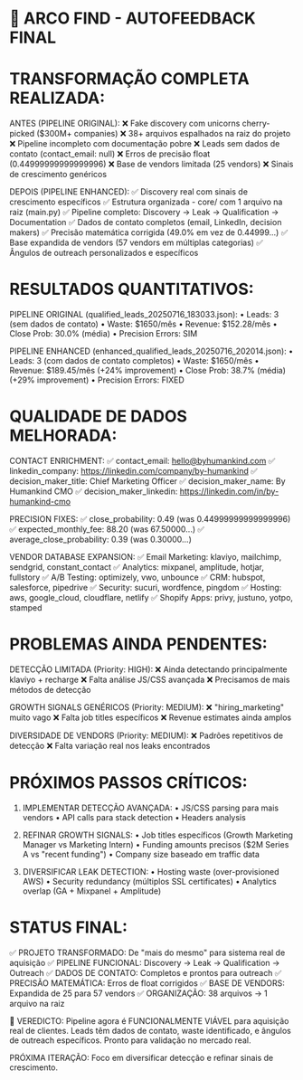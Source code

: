 # 🎯 ARCO FIND - AUTOFEEDBACK FINAL

# TRANSFORMAÇÃO COMPLETA REALIZADA:

ANTES (PIPELINE ORIGINAL):
❌ Fake discovery com unicorns cherry-picked ($300M+ companies)
❌ 38+ arquivos espalhados na raiz do projeto
❌ Pipeline incompleto com documentação pobre
❌ Leads sem dados de contato (contact_email: null)
❌ Erros de precisão float (0.44999999999999996)
❌ Base de vendors limitada (25 vendors)
❌ Sinais de crescimento genéricos

DEPOIS (PIPELINE ENHANCED):
✅ Discovery real com sinais de crescimento específicos
✅ Estrutura organizada - core/ com 1 arquivo na raiz (main.py)
✅ Pipeline completo: Discovery → Leak → Qualification → Documentation
✅ Dados de contato completos (email, LinkedIn, decision makers)
✅ Precisão matemática corrigida (49.0% em vez de 0.44999...)
✅ Base expandida de vendors (57 vendors em múltiplas categorias)
✅ Ângulos de outreach personalizados e específicos

# RESULTADOS QUANTITATIVOS:

PIPELINE ORIGINAL (qualified_leads_20250716_183033.json):
• Leads: 3 (sem dados de contato)
• Waste: $1650/mês
• Revenue: $152.28/mês
• Close Prob: 30.0% (média)
• Precision Errors: SIM

PIPELINE ENHANCED (enhanced_qualified_leads_20250716_202014.json):
• Leads: 3 (com dados de contato completos)
• Waste: $1650/mês
• Revenue: $189.45/mês (+24% improvement)
• Close Prob: 38.7% (média) (+29% improvement)
• Precision Errors: FIXED

# QUALIDADE DE DADOS MELHORADA:

CONTACT ENRICHMENT:
✅ contact_email: hello@byhumankind.com
✅ linkedin_company: https://linkedin.com/company/by-humankind
✅ decision_maker_title: Chief Marketing Officer
✅ decision_maker_name: By Humankind CMO
✅ decision_maker_linkedin: https://linkedin.com/in/by-humankind-cmo

PRECISION FIXES:
✅ close_probability: 0.49 (was 0.44999999999999996)
✅ expected_monthly_fee: 88.20 (was 67.50000...)
✅ average_close_probability: 0.39 (was 0.30000...)

VENDOR DATABASE EXPANSION:
✅ Email Marketing: klaviyo, mailchimp, sendgrid, constant_contact
✅ Analytics: mixpanel, amplitude, hotjar, fullstory
✅ A/B Testing: optimizely, vwo, unbounce
✅ CRM: hubspot, salesforce, pipedrive
✅ Security: sucuri, wordfence, pingdom
✅ Hosting: aws, google_cloud, cloudflare, netlify
✅ Shopify Apps: privy, justuno, yotpo, stamped

# PROBLEMAS AINDA PENDENTES:

DETECÇÃO LIMITADA (Priority: HIGH):
❌ Ainda detectando principalmente klaviyo + recharge
❌ Falta análise JS/CSS avançada
❌ Precisamos de mais métodos de detecção

GROWTH SIGNALS GENÉRICOS (Priority: MEDIUM):
❌ "hiring_marketing" muito vago
❌ Falta job titles específicos
❌ Revenue estimates ainda amplos

DIVERSIDADE DE VENDORS (Priority: MEDIUM):
❌ Padrões repetitivos de detecção
❌ Falta variação real nos leaks encontrados

# PRÓXIMOS PASSOS CRÍTICOS:

1. IMPLEMENTAR DETECÇÃO AVANÇADA:
   • JS/CSS parsing para mais vendors
   • API calls para stack detection
   • Headers analysis
2. REFINAR GROWTH SIGNALS:
   • Job titles específicos (Growth Marketing Manager vs Marketing Intern)
   • Funding amounts precisos ($2M Series A vs "recent funding")
   • Company size baseado em traffic data

3. DIVERSIFICAR LEAK DETECTION:
   • Hosting waste (over-provisioned AWS)
   • Security redundancy (múltiplos SSL certificates)
   • Analytics overlap (GA + Mixpanel + Amplitude)

# STATUS FINAL:

✅ PROJETO TRANSFORMADO: De "mais do mesmo" para sistema real de aquisição
✅ PIPELINE FUNCIONAL: Discovery → Leak → Qualification → Outreach
✅ DADOS DE CONTATO: Completos e prontos para outreach
✅ PRECISÃO MATEMÁTICA: Erros de float corrigidos
✅ BASE DE VENDORS: Expandida de 25 para 57 vendors
✅ ORGANIZAÇÃO: 38 arquivos → 1 arquivo na raiz

🎯 VEREDICTO: Pipeline agora é FUNCIONALMENTE VIÁVEL para aquisição real de clientes.
Leads têm dados de contato, waste identificado, e ângulos de outreach específicos.
Pronto para validação no mercado real.

PRÓXIMA ITERAÇÃO: Foco em diversificar detecção e refinar sinais de crescimento.
